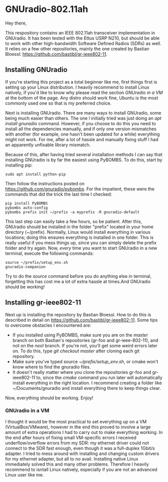 # GNUradio-802.11ah

Hey there,

This respository contains an IEEE 802.11ah transceiver implementation in GNUradio. It has been tested with the Ettus USRP N210, but should be able to work with other high-bandwidth Software Defined Radios (SDRs) as well. It relies on a few other repositories, mainly the one created by Bastian Bloessl: https://github.com/bastibl/gr-ieee802-11. 

## Installing GNUradio

If you're starting this project as a total beginner like me, first things first is setting up your Linux distribution. I heavily recommend to install Linux natively, if you'd like to know why please read the section _GNUradio in a VM_ at the bottom of the page. Any distro should work fine, Ubuntu is the most commonly used one so that is my preferred choice.  

Next is installing GNUradio. There are many ways to install GNUradio, some being much easier than others. The one I initially tried was just doing an _apt install gnuradio_ command. However, if you choose to do this you need to install all the dependencies manually, and if only one version mismatches with another (for example, one hasn't been updated for a while) everything might not work. For me, after a lot of hassle and manually fixing stuff I had an apparently unfixable library mismatch. 

Because of this, after having tried several installation methods I can say that installing GNUradio is by far the easiest using PyBOMBS. To do this, start by installing pip:

    sudo apt install python-pip

Then follow the instructions posted on https://github.com/gnuradio/pybombs. For the impatient, these were the commands that did the trick the last time I checked:

    pip install PyBOMBS
    pybombs auto-config
    pybombs prefix init ~/prefix -a myprefix -R gnuradio-default

This last step can easily take a few hours, so be patient. After this, GNUradio should be installed in the folder "prefix" located in your home directory (~/prefix). Normally, Linux would install everything in various locations; doing this ensures everything is installed in one folder. This is really useful if you mess things up, since you can simply delete the prefix folder and try again. Now, _every_ time you want to start GNUradio in a new terminal, execute the following commands:

    source ~/prefix/setup_env.sh
    gnuradio-companion

Try to do the _source_ command before you do anything else in terminal, forgetting this has cost me a lot of extra hassle at times.And GNUradio should be working!

## Installing gr-ieee802-11

Next up is installing the repository by Bastian Bloessl. How to do this is described in detail on https://github.com/bastibl/gr-ieee802-11. Some tips to overcome obstacles I encountered are:

- If you installed using PyBOMBS, make sure you are on the _master_ branch on both Bastian's repositories (gr-foo and gr-ieee-802-11), and not on the _next_ branch. If you're not, you'll get some weird errors later on. To do this, type _git checkout master_ after cloning each git repository. 
- Make sure you've typed source _~/prefix/setup_env.sh_, or cmake won't know where to find the gnuradio files.
- It doesn't really matter where you clone the repositories gr-foo and gr-ieee802-11 to, since the _cmake_ command you run later will automatically install everything in the right location. I recommend creating a folder like ~/Documents/gnuradio and install everything there to keep things clear.

Now, everything should be working. Enjoy!

### GNUradio in a VM
I thought it would be the most practical to set everything up on a VM (VirtualBox/VMware), however in the end this proved to involve a large amount of extra operations I had to carry out to make everything working. In the end after hours of fixing small VM-specific errors I received underflow/overflow errors from my SDR: my ethernet driver could not connect to the SDR fast enough, even though it was a full-duplex 1Gbit/s adapter. I tried to mess around with installing and changing custom drivers for my ethernet adapter, but all to no avail. Installing native Linux immediately solved this and many other problems. Therefore I heavily recommend to isntall Linux natively, especially if you are not an advanced Linux user like me. 
